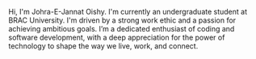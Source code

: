 Hi, I'm Johra-E-Jannat Oishy. I'm currently an undergraduate student at BRAC University. I'm driven by a strong work ethic and a passion for achieving ambitious goals. I’m a dedicated enthusiast of coding and software development, with a deep appreciation for the power of technology to shape the way we live, work, and connect.
